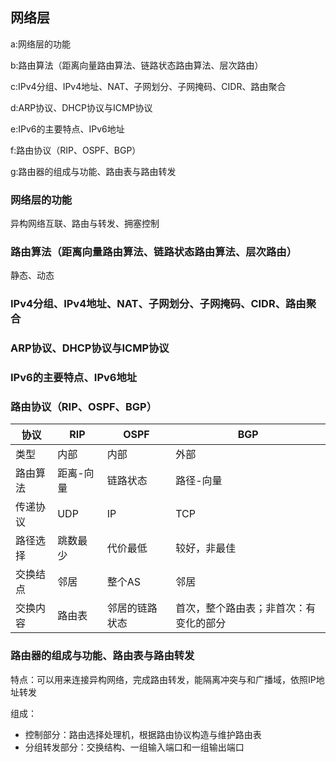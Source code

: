 ## 网络层

a:网络层的功能

b:路由算法（距离向量路由算法、链路状态路由算法、层次路由）

c:IPv4分组、IPv4地址、NAT、子网划分、子网掩码、CIDR、路由聚合

d:ARP协议、DHCP协议与ICMP协议

e:IPv6的主要特点、IPv6地址

f:路由协议（RIP、OSPF、BGP）

g:路由器的组成与功能、路由表与路由转发

### 网络层的功能

异构网络互联、路由与转发、拥塞控制

### 路由算法（距离向量路由算法、链路状态路由算法、层次路由）

静态、动态

### IPv4分组、IPv4地址、NAT、子网划分、子网掩码、CIDR、路由聚合

### ARP协议、DHCP协议与ICMP协议

### IPv6的主要特点、IPv6地址

### 路由协议（RIP、OSPF、BGP）

| 协议     | RIP       | OSPF           | BGP                                    |
| -------- | --------- | -------------- | -------------------------------------- |
| 类型     | 内部      | 内部           | 外部                                   |
| 路由算法 | 距离-向量 | 链路状态       | 路径-向量                              |
| 传递协议 | UDP       | IP             | TCP                                    |
| 路径选择 | 跳数最少  | 代价最低       | 较好，非最佳                           |
| 交换结点 | 邻居      | 整个AS         | 邻居                                   |
| 交换内容 | 路由表    | 邻居的链路状态 | 首次，整个路由表；非首次：有变化的部分 |

### 路由器的组成与功能、路由表与路由转发

特点：可以用来连接异构网络，完成路由转发，能隔离冲突与和广播域，依照IP地址转发

组成：

- 控制部分：路由选择处理机，根据路由协议构造与维护路由表
- 分组转发部分：交换结构、一组输入端口和一组输出端口